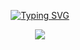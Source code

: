 <!--<img src="Hi! Im a Software Engineer (2).gif">-->

<div align="center">

[![Typing SVG](https://readme-typing-svg.demolab.com?font=Fira+Code&size=40&duration=3500&pause=1000&color=FFFFFF&center=true&vCenter=true&random=true&width=600&height=100&lines=Software+Developer;Cybersecurity+Expert;SysAdmin;Network+Engineer;DevOps;QA+Engineer)](https://git.io/typing-svg)

</div>

<!-- 
Hi there! I'm Mathew, a 16-year-old programmer from Poland with a passion for building things. :computer: I embarked on my coding journey at the age of 7 and haven't looked back since. :rocket: 

I'm constantly exploring new technologies and challenging myself with exciting projects, particularly those involving:

* **Software development** 
* **Web development**

I love bringing ideas to life through code and thrive on the creative problem-solving that programming demands. I'm always eager to learn and collaborate with other developers.

<h2 align="center">📚 Projects</h2>

- **MRCT** -> This is a React Components Toolkit for your projects ( `TypeScript` )
- **WLCPS** -> This is a tool that steals the login password to a windows computer and sends it to a dc webhook ( `C` + `Powershell` )
- **PyGit** -> PyGit is a Github client that is like Github Desktop but in Python using the texutal lib ( `Python` )
  -->
<!-- <h2 align="center">💻 Editors</h2>

![PyCharm Professional](https://img.shields.io/badge/PyCharm_Professional-000000?style=for-the-badge&logo=pycharm&logoColor=21D789)
![WebStorm](https://img.shields.io/badge/WebStorm-000000?style=for-the-badge&logo=webstorm&logoColor=1C78C0)
![DataGrip](https://img.shields.io/badge/DataGrip-000000?style=for-the-badge&logo=datagrip&logoColor=EA4E8C)
![RustRover](https://img.shields.io/badge/RustRover-000000?style=for-the-badge&logo=rust&logoColor=DEA584)
![CLion](https://img.shields.io/badge/CLion-000000?style=for-the-badge&logo=clion&logoColor=00C4B3)
![IntelliJ IDEA Ultimate](https://img.shields.io/badge/IntelliJ_IDEA_Ultimate-000000?style=for-the-badge&logo=intellij-idea&logoColor=FF6347)
[![DotPeak](https://img.shields.io/badge/DotPeak-000000?style=for-the-badge&logo=dotpeak&logoColor=white)](https://www.dotpeak.com/)
![VS Code](https://img.shields.io/badge/VS_Code-000000?style=for-the-badge&logo=visual-studio-code&logoColor=007ACC)
![Visual Studio](https://img.shields.io/badge/Visual_Studio-000000?style=for-the-badge&logo=visual-studio&logoColor=5C2D91)
[![Visual Studio Code Insiders](https://img.shields.io/badge/Visual%20Studio%20Code%20Insiders-000000?style=for-the-badge&logo=vscode-insiders&logoColor=white)](https://code.visualstudio.com/insiders/)


<h2 align="center">🧑🏻‍💻 Techstack</h2>

[![My Skills](https://skillicons.dev/icons?i=rust,c,cpp,ts,js,kotlin,python,mysql,flask,django,git,html,css,scss,powershell,php,cmake,react,vue,next,svelte,java,bash,mongodb,nodejs,sqlite,postgres,tauri,unity)](https://skillicons.dev)  -->
<p align="center">
  <a href="https://skillicons.dev">
    <img src="https://skillicons.dev/icons?i=c,c++,python,rust,redis" />
  </a>
</p>

<!--<h2 align="center">📊 Statistics - Github</h2>

<div align="center">
    <img src="https://github-readme-streak-stats.herokuapp.com/?user=MatixAndr09&theme=dark&hide_border=false" alt="Streak Stats">
  <!--<div align="center">
      <img src="https://github-readme-stats.vercel.app/api?username=MatixAndr09&show_icons=true&theme=dark" alt="GitHub Stats">
      <img src="https://github-readme-stats.vercel.app/api/top-langs/?username=MatixAndr09&layout=compact&theme=dark" alt="Top Languages">
  </div>
</div>

<h2 align="center">📊 Statistics - Code Time</h2>

<div align="center">
  <img src="https://github-readme-stats.vercel.app/api/wakatime?username=matixandr09&theme=dark&layout=compact&hide_title=true&langs_count=20" alt="MatixAndr09's wakatime stats">
</div>

<h2 align="center">⛑️ Support Me</h2>
<div align="center">
  
[![BuyMeACoffee](https://img.shields.io/badge/Buy%20Me%20a%20Coffee-ffdd00?style=for-the-badge&logo=buy-me-a-coffee&logoColor=black)](https://buymeacoffee.com/matixandr) 
</div>  -->
